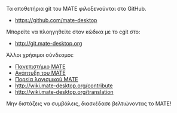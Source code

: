 <!--
.. link:
.. description:
.. tags: Development
.. date: 2011-12-05 12:00:30
.. title: Development
.. slug: development
-->

Τα αποθετήρια git του MATE φιλοξενούνται στο GitHub.

  * <https://github.com/mate-desktop>

Μπορείτε να πλοηγηθείτε στον κώδικα με το cgit στο:

  * <http://git.mate-desktop.org>

 Άλλοι χρήσιμοι σύνδεσμοι:

  * [Πανεπιστήμιο MATE](/blog/2013-03-12-mate-university/)
  * [Ανάπτυξη του MATE](http://wiki.mate-desktop.org/dev-doc)
  * [Πορεία λογισμικού MATE](http://wiki.mate-desktop.org/roadmap)
  * <http://wiki.mate-desktop.org/contribute>
  * <http://wiki.mate-desktop.org/translation>
  
Μην διστάζεις να συμβάλεις, διασκέδασε βελτιώνοντας το MATE!
